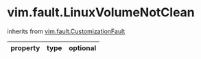 vim.fault.LinuxVolumeNotClean
=============================
inherits from [vim.fault.CustomizationFault](docs/vim.fault.CustomizationFault.md)

| property | type | optional |
|:---------|:-----|:---------|
